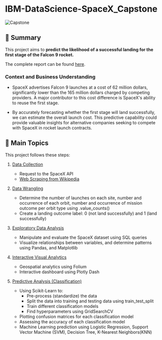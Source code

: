 # IBM-DataScience-SpaceX_Capstone
![Capstone](https://github.com/user-attachments/assets/83fa40af-f158-40ea-9c6a-bd1d8e3b1e62)


</p>

## 📄 Summary
This project aims to **predict the likelihood of a successful landing for the first stage of the Falcon 9 rocket.**

The complete report can be found [here](https://github.com/nevassy/IBM-DataScience-SpaceX_Capstone/blob/main/Capstone%20Project.pdf).

### Context and Business Understanding
- SpaceX advertises Falcon 9 launches at a cost of 62 million dollars, significantly lower than the 165 million dollars charged by competing providers. A major contributor to this cost difference is SpaceX's ability to reuse the first stage.  

- By accurately forecasting whether the first stage will land successfully, we can estimate the overall launch cost. This predictive capability could provide valuable insights for alternative companies seeking to compete with SpaceX in rocket launch contracts.

## 📑 Main Topics 
This project follows these steps:
1. [Data Collection](https://github.com/nevassy/IBM-DataScience-SpaceX_Capstone/blob/main/1.SpaceX%20Data%20Collection%20API.ipynb)
    - Request to the SpaceX API
    - [Web Scraping from Wikipedia](https://github.com/nevassy/IBM-DataScience-SpaceX_Capstone/blob/main/2.SpaceX%20Web%20scraping%20Falcon%209%20and%20Falcon%20Heavy%20Launches%20Records%20from%20Wikipedia.ipynb) 
2. [Data Wrangling ](https://github.com/nevassy/IBM-DataScience-SpaceX_Capstone/blob/main/3.SpaceX%20Data%20wrangling.ipynb)
    - Determine the number of launches on each site, number and occurrence of each orbit, number and occurrence of mission outcome per orbit type using .value_counts()
    - Create a landing outcome label:
      0 (not land successfully) and
      1 (land successfully)
3. [Exploratory Data Analysis](https://github.com/nevassy/IBM-DataScience-SpaceX_Capstone/blob/main/4.%20SpaceX%20EDA%20Using%20SQL.ipynb)
    - Manipulate and evaluate the SpaceX dataset using SQL queries
    - Visualize relationships between variables, and determine patterns using Pandas, and Matplotlib

4. [Interactive Visual Analytics](https://github.com/nevassy/IBM-DataScience-SpaceX_Capstone/blob/main/6.SpaceX%20Location%20Analysis%20with%20Folium.ipynb)
    - Geospatial analytics using Folium
    - Interactive dashboard using Plotly Dash
5. [Predictive Analysis (Classification)](https://github.com/nevassy/IBM-DataScience-SpaceX_Capstone/blob/main/8.SpaceX_Machine%20Learning%20Prediction_Part_5.ipynb)
    - Using Scikit-Learn to:
        - Pre-process (standardize) the data
        - Split the data into training and testing data using train_test_split
        - Train different classification models
        - Find hyperparameters using GridSearchCV
    - Plotting confusion matrices for each classification model
    - Assessing the accuracy of each classification model
    - Machine Learning prediction using Logistic Regression, Support Vector Machine (SVM), Decision Tree, K-Nearest Neighbors(KNN)
